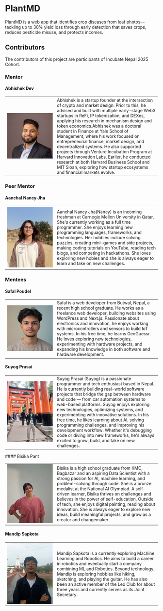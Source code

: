 # PlantMD

PlantMD is a web app that identifies crop diseases from leaf photos—tackling up to 30% yield loss through early detection that saves crops, reduces pesticide misuse, and protects incomes.

## Contributors

The contributors of this project are participants of Incubate Nepal 2025 Cohort.

### Mentor

#### Abhishek Dev

<table>
    <tr>
        <td width=150>
            <img src="Images/AbhishekDev.jpeg" alt="Image of Abhishek Dev"/>
        </td>
        <td>
            Abhishek is a startup founder at the intersection of crypto and market design. Prior to this, he advised and built with multiple early-stage Web3 startups in ReFi, IP tokenization, and DEXes, applying his research in mechanism design and token economics.Abhishek was a doctoral student in Finance at Yale School of Management, where his work focused on entrepreneurial finance, market design, and decentralized systems. He also supported projects through Venture Incubation Program at Harvard Innovation Labs. Earlier, he conducted research at both Harvard Business School and MIT Sloan, exploring how startup ecosystems and financial markets evolve.
        </td>
    </tr>
</table>


### Peer Mentor

#### Aanchal Nancy Jha

<table>
    <tr>
        <td width=150>
            <img src="Images/AanchalNancyJha.jpg" alt="Image of Aanchal Nancy Jha"/>
        </td>
        <td>
            Aanchal Nancy Jha(Nancy) is an incoming freshman at Carnegie Mellon University in Qatar. She's currently working as a full time programmer. She enjoys learning new programming languages, frameworks, and technologies. Her hobbies include solving puzzles, creating mini-games and side projects, making coding tutorials on YouTube, reading tech blogs, and competing in hackathons. She loves exploring new hobies and she is always eager to learn and take on new challenges.
        </td>
    </tr>
</table>

### Mentees


#### Safal Poudel

<table>
    <tr>
        <td width=150>
            <img src="Images/SafalPoudel.jpg" alt="Image of Safal Poudel"/>
        </td>
        <td>
            Safal is a web developer from Butwal, Nepal, a recent high school graduate. He works as a freelance web developer, building websites using WordPress and Next.js. Passionate about electronics and innovation, he enjoys working with microcontrollers and sensors to build IoT systems. In his free time, he learns GeoGuessr. He loves exploring new technologies, experimenting with hardware projects, and expanding his knowledge in both software and hardware development.
        </td>
    </tr>
</table>

#### Suyog Prasai

<table>
    <tr>
        <td width=150>
            <img src="Images/SuyogPrasai.jpg" alt="Image of Suyog Prasai"/>
        </td>
        <td>
           Suyog Prasai (Suyog) is a passionate programmer and tech enthusiast based in Nepal. He is currently building real-world software projects that bridge the gap between hardware and code — from car automation systems to web-based platforms. Suyog enjoys exploring new technologies, optimizing systems, and experimenting with innovative solutions. In his free time, he likes learning about AI, solving programming challenges, and improving his development workflow. Whether it's debugging code or diving into new frameworks, he's always excited to grow, build, and take on new challenges.
        </td>
    </tr>
</table>
#### Bisika Pant

<table>
    <tr>
        <td width=150>
            <img src="Images/BisikaPant.png" alt="Image of Bisika Pant"/>
        </td>
        <td>
           Bisika is a high school graduate from KMC, Bagbazar and an aspiring Data Scientist with a strong passion for AI, machine learning, and problem-solving through code. She is a bronze medalist at the National AI Olympiad. A self-driven learner, Bisika thrives on challenges and believes in the power of self-education. Outside of tech, she enjoys digital painting, reading about innovation. She is always eager to explore new ideas, build meaningful projects, and grow as a creator and changemaker.
        </td>
    </tr>
</table>

#### Mandip Sapkota

<table>
    <tr>
        <td width=150>
            <img src="Images/MandipSapkota.jpeg" alt="Image of Mandip Sapkota"/>
        </td>
        <td>
            Mandip Sapkota is a currently exploring Machine Learning and Robotics. He aims to build a career in robotics and eventually start a company combining ML and Robotics. Beyond technology, Mandip is exploring hobbies like hiking, sketching, and playing the guitar. He has also been an active member of the Leo Club for about three years and currently serves as its Joint Secretary.
        </td>
    </tr>
</table>



